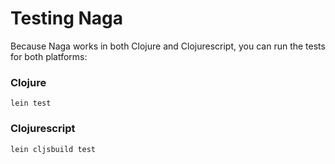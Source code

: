 # Testing Naga

Because Naga works in both Clojure and Clojurescript, you can run the tests for both platforms:

### Clojure
```
lein test
```

### Clojurescript
```
lein cljsbuild test
```
